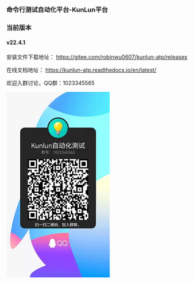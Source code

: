 ### 命令行测试自动化平台-KunLun平台

### 当前版本
#### v22.4.1

安装文件下载地址： https://gitee.com/robinwu0607/kunlun-atp/releases

在线文档地址： https://kunlun-atp.readthedocs.io/en/latest/

欢迎入群讨论，QQ群：1023345565

![QQ群](./qqqr.jpg)
